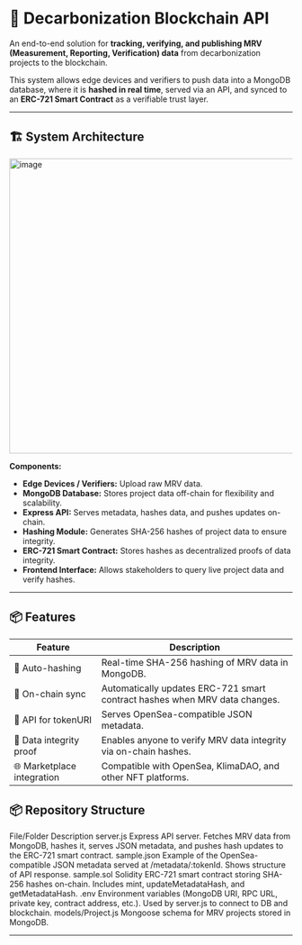 # 🌱 Decarbonization Blockchain API

An end-to-end solution for **tracking, verifying, and publishing MRV (Measurement, Reporting, Verification) data** from decarbonization projects to the blockchain.  

This system allows edge devices and verifiers to push data into a MongoDB database, where it is **hashed in real time**, served via an API, and synced to an **ERC-721 Smart Contract** as a verifiable trust layer.  

---

## 🏗️ System Architecture

<img width="524" height="524" alt="image" src="https://github.com/user-attachments/assets/45126a05-31d3-49c6-b445-57f982a1d23b" />


**Components:**
- **Edge Devices / Verifiers:** Upload raw MRV data.
- **MongoDB Database:** Stores project data off-chain for flexibility and scalability.
- **Express API:** Serves metadata, hashes data, and pushes updates on-chain.
- **Hashing Module:** Generates SHA-256 hashes of project data to ensure integrity.
- **ERC-721 Smart Contract:** Stores hashes as decentralized proofs of data integrity.
- **Frontend Interface:** Allows stakeholders to query live project data and verify hashes.

---

## 📦 Features

| Feature                     | Description                                        |
|-----------------------------|----------------------------------------------------|
| 🌱 Auto-hashing             | Real-time SHA-256 hashing of MRV data in MongoDB. |
| 🔗 On-chain sync            | Automatically updates ERC-721 smart contract hashes when MRV data changes. |
| 📡 API for tokenURI         | Serves OpenSea-compatible JSON metadata.          |
| 🔐 Data integrity proof     | Enables anyone to verify MRV data integrity via on-chain hashes. |
| 🌐 Marketplace integration  | Compatible with OpenSea, KlimaDAO, and other NFT platforms. |

## 📦 Repository Structure
File/Folder	Description
server.js	Express API server. Fetches MRV data from MongoDB, hashes it, serves JSON metadata, and pushes hash updates to the ERC-721 smart contract.
sample.json	Example of the OpenSea-compatible JSON metadata served at /metadata/:tokenId. Shows structure of API response.
sample.sol	Solidity ERC-721 smart contract storing SHA-256 hashes on-chain. Includes mint, updateMetadataHash, and getMetadataHash.
.env	Environment variables (MongoDB URI, RPC URL, private key, contract address, etc.). Used by server.js to connect to DB and blockchain.
models/Project.js	Mongoose schema for MRV projects stored in MongoDB.

---
